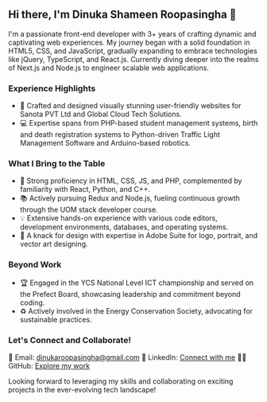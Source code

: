 ## Hi there, I'm Dinuka Shameen Roopasingha 👋

I'm a passionate front-end developer with 3+ years of crafting dynamic and captivating web experiences. My journey began with a solid foundation in HTML5, CSS, and JavaScript, gradually expanding to embrace technologies like jQuery, TypeScript, and React.js. Currently diving deeper into the realms of Next.js and Node.js to engineer scalable web applications.

### Experience Highlights
- 🚀 Crafted and designed visually stunning user-friendly websites for Sanota PVT Ltd and Global Cloud Tech Solutions.
- 💻 Expertise spans from PHP-based student management systems, birth and death registration systems to Python-driven Traffic Light Management Software and Arduino-based robotics.

### What I Bring to the Table
- 🌟 Strong proficiency in HTML, CSS, JS, and PHP, complemented by familiarity with React, Python, and C++.
- 📚 Actively pursuing Redux and Node.js, fueling continuous growth through the UOM stack developer course.
- 💡 Extensive hands-on experience with various code editors, development environments, databases, and operating systems.
- 🎨 A knack for design with expertise in Adobe Suite for logo, portrait, and vector art designing.

### Beyond Work
- 🏆 Engaged in the YCS National Level ICT championship and served on the Prefect Board, showcasing leadership and commitment beyond coding.
- ♻️ Actively involved in the Energy Conservation Society, advocating for sustainable practices.

### Let's Connect and Collaborate!
📧 Email: dinukaroopasingha@gmail.com
🔗 LinkedIn: [Connect with me](https://www.linkedin.com/in/dinuka-shameen-8b75611a1)
👨‍💻 GitHub: [Explore my work](https://github.com/dinukaroopasingha)

Looking forward to leveraging my skills and collaborating on exciting projects in the ever-evolving tech landscape!
